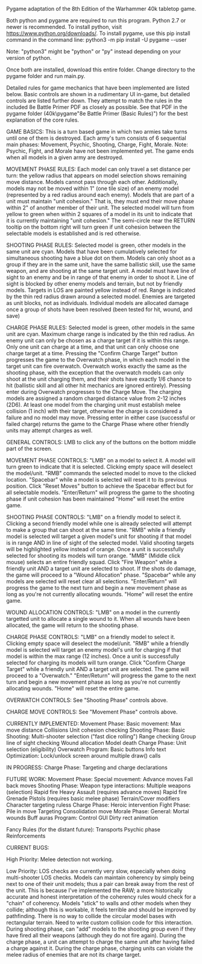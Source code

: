 Pygame adaptation of the 8th Edition of the Warhammer 40k tabletop game.

Both python and pygame are required to run this program. Python 2.7 or newer is recommended.
To install python, visit https://www.python.org/downloads/.
To install pygame, use this pip install command in the command line:
python3 -m pip install -U pygame --user

Note: "python3" might be "python" or "py" instead depending on your version of python.

Once both are installed, download this entire folder.
Change directory to the pygame folder and run main.py.

Detailed rules for game mechanics that have been implemented are listed below.
Basic controls are shown in a rudimentary UI in-game, but detailed controls are listed further down.
They attempt to match the rules in the included 8e Battle Primer PDF as closely as possible.
See that PDF in the pygame folder (40k\pygame\"8e Battle Primer (Basic Rules)") for the best explanation of the core rules.

GAME BASICS:
This is a turn based game in which two armies take turns until one of them is destroyed.
Each army's turn consists of 6 sequential main phases: Movement, Psychic, Shooting, Charge, Fight, Morale.
	Note: Psychic, Fight, and Morale have not been implemented yet.
The game ends when all models in a given army are destroyed.

MOVEMENT PHASE RULES:
Each model can only travel a set distance per turn: the yellow radius that appears on model selection shows remaining move distance.
Models cannot pass through each other.
Additionally, models may not be moved within 1" (one tile size) of an enemy model (represented by a red radius around each enemy).
Models that are part of a unit must maintain "unit cohesion." That is, they must end their move phase within 2" of another member of their unit.
The selected model will turn from yellow to green when within 2 squares of a model in its unit to indicate that it is currently maintaining "unit cohesion."
The semi-circle near the RETURN tooltip on the bottom right will turn green if unit cohesion between the selectable models is established and is red otherwise.

SHOOTING PHASE RULES:
Selected model is green, other models in the same unit are cyan. 
Models that have been cumulatively selected for simultaneous shooting have a blue dot on them.
Models can only shoot as a group if they are in the same unit, have the same ballistic skill, use the same weapon, and are shooting at the same target unit.
A model must have line of sight to an enemy and be in range of that enemy in order to shoot it. 
Line of sight is blocked by other enemy models and terrain, but not by friendly models.
Targets in LOS are painted yellow instead of red.
Range is indicated by the thin red radius drawn around a selected model.
Enemies are targeted as unit blocks, not as individuals. 
Individual models are allocated damage once a group of shots have been resolved (been tested for hit, wound, and save)

CHARGE PHASE RULES:
Selected model is green, other models in the same unit are cyan.
Maximum charge range is indicated by the thin red radius. An enemy unit can only be chosen as a charge target if it is within this range.
Only one unit can charge at a time, and that unit can only choose one charge target at a time. 
Pressing the "Confirm Charge Target" button progresses the game to the Overwatch phase, in which each model in the target unit can fire overwatch.
Overwatch works exactly the same as the shooting phase, with the exception that the overwatch models can only shoot at the unit charging them, and their shots have exactly 1/6 chance to hit (ballistic skill and all other hit mechanics are ignored entirely).
Pressing enter during Overwatch progresses to the Charge Move. The charging models are assigned a random charged distance value from 2-12 inches (2D6).
At least one model from the charging unit must establish melee collision (1 inch) with their target, otherwise the charge is considered a failure and no model may move.
Pressing enter in either case (successful or failed charge) returns the game to the Charge Phase where other friendly units may attempt charges as well.

GENERAL CONTROLS:
LMB to click any of the buttons on the bottom middle part of the screen.

MOVEMENT PHASE CONTROLS:
"LMB" on a model to select it. A model will turn green to indicate that it is selected.
	Clicking empty space will deselect the model/unit.
"RMB" commands the selected model to move to the clicked location.
"Spacebar" while a model is selected will reset it to its previous position.
Click "Reset Moves" button to achieve the Spacebar effect but for all selectable models.
"Enter/Return" will progress the game to the shooting phase if unit cohesion has been maintained
"Home" will reset the entire game.

SHOOTING PHASE CONTROLS:
"LMB" on a friendly model to select it. 
	Clicking a second friendly model while one is already selected will attempt to make a group that can shoot at the same time.
"RMB" while a friendly model is selected will target a given model's unit for shooting if that model is in range AND in line of sight of the selected model.
	Valid shooting targets will be highlighted yellow instead of orange.
	Once a unit is successfully selected for shooting its models will turn orange.
"MMB" (Middle click mouse) selects an entire friendly squad.
Click "Fire Weapon" while a friendly unit AND a target unit are selected to shoot. If the shots do damage, the game will proceed to a "Wound Allocation" phase.
"Spacebar" while any models are selected will reset clear all selections.
"Enter/Return" will progress the game to the next turn and begin a new movement phase as long as you're not currently allocating wounds.
"Home" will reset the entire game.

WOUND ALLOCATION CONTROLS:
"LMB" on a model in the currently targetted unit to allocate a single wound to it.
	When all wounds have been allocated, the game will return to the shooting phase.

CHARGE PHASE CONTROLS:
"LMB" on a friendly model to select it.
	Clicking empty space will deselect the model/unit.
"RMB" while a friendly model is selected will target an enemy model's unit for charging if that model is within the max range (12 inches).
	Once a unit is successfully selected for charging its models will turn orange.
Click "Confirm Charge Target" while a friendly unit AND a target unit are selected. The game will proceed to a "Overwatch."
"Enter/Return" will progress the game to the next turn and begin a new movement phase as long as you're not currently allocating wounds.
"Home" will reset the entire game.

OVERWATCH CONTROLS:
See "Shooting Phase" controls above.

CHARGE MOVE CONTROLS:
See "Movement Phase" controls above.



CURRENTLY IMPLEMENTED:
Movement Phase:
	Basic movement:
		Max move distance
		Collisions
		Unit cohesion checking
Shooting Phase:
	Basic Shooting:
		Multi-shooter selection ("fast dice rolling")
		Range checking
		Group line of sight checking
		Wound allocation
		Model death
Charge Phase:
	Unit selection (eligibility)
	Overwatch
Program:
	Basic buttons
	Info text
Optimization:
	Lock/unlock screen around multiple draw() calls

IN PROGRESS:
Charge Phase:
	Targeting and charge declarations
	

FUTURE WORK:
Movement Phase:
	Special movement:
		Advance moves
		Fall back moves
Shooting Phase:
	Weapon type interactions:
		Multiple weapons (selection)
		Rapid fire
		Heavy
		Assault (requires advance moves)
		Rapid fire
		Grenade
		Pistols (requires basic melee phase)
	Terrain/Cover modifiers
	Character targeting ruless
Charge Phase:
	Heroic intervention
Fight Phase:
	Pile in move
	Targeting
	Consolidation move
Morale Phase:
General:
	Mortal wounds
	Buff auras
Program:
	Control GUI
	Dirty rect animation

Fancy Rules (for the distant future):
	Transports
	Psychic phase
	Reinforcements


CURRENT BUGS:

High Priority:
Melee detection not working.

Low Priority:
LOS checks are currently very slow, especially when doing multi-shooter LOS checks.
Models can maintain coherency by simply being next to one of their unit models; thus a pair can break away from the rest of the unit. This is because I've implemented the RAW; a more historically accurate and honest interpretation of the coherency rules would check for a "chain" of coherency.
Models "stick" to walls and other models when they collide; although this is workable, it feels terrible and should be improved by pathfinding.
There is no way to collide the circular model bases with rectangular terrain. Need to write custom collision code for this interaction.
During shooting phase, can "add" models to the shooting group even if they have fired all their weapons (although they do not fire again).
During the charge phase, a unit can attempt to charge the same unit after having failed a charge against it.
During the charge phase, charging units can violate the melee radius of enemies that are not its charge target.